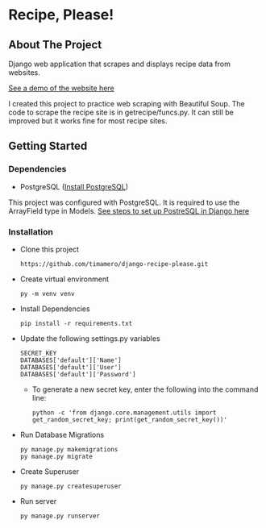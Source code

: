 # Recipe, Please!

## About The Project

Django web application that scrapes and displays recipe data from websites.

[See a demo of the website here](https://recipeplease.herokuapp.com/getrecipe/)

I created this project to practice web scraping with Beautiful Soup. The code to scrape the recipe site is in getrecipe/funcs.py. It can still be improved but it works fine for most recipe sites.

## Getting Started

### Dependencies

- PostgreSQL ([Install PostgreSQL](https://www.postgresql.org/download/))

This project was configured with PostgreSQL. It is required to use the ArrayField type in Models. [See steps to set up PostreSQL in Django here](https://github.com/timamero/django-starting-template/blob/main/postgresql/configure-postgresql-database.md)

### Installation

- Clone this project

  ```
  https://github.com/timamero/django-recipe-please.git
  ```

- Create virtual environment

  ```
  py -m venv venv
  ```

- Install Dependencies

  ```
  pip install -r requirements.txt
  ```

- Update the following settings.py variables

  ```
  SECRET_KEY
  DATABASES['default']['Name']
  DATABASES['default']['User']
  DATABASES['default']['Password']
  ```

  - To generate a new secret key, enter the following into the command line:
    ```
    python -c 'from django.core.management.utils import get_random_secret_key; print(get_random_secret_key())'
    ```

- Run Database Migrations

  ```
  py manage.py makemigrations
  py manage.py migrate
  ```

- Create Superuser

  ```
  py manage.py createsuperuser
  ```

- Run server
  ```
  py manage.py runserver
  ```
